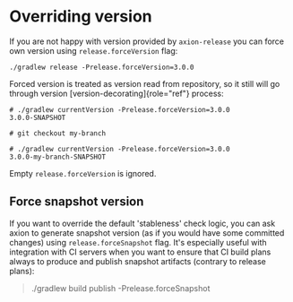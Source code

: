 # Overriding version

If you are not happy with version provided by `axion-release` you can
force own version using `release.forceVersion` flag:

    ./gradlew release -Prelease.forceVersion=3.0.0

Forced version is treated as version read from repository, so it still
will go through version [version-decorating]{role="ref"} process:

    # ./gradlew currentVersion -Prelease.forceVersion=3.0.0
    3.0.0-SNAPSHOT

    # git checkout my-branch

    # ./gradlew currentVersion -Prelease.forceVersion=3.0.0
    3.0.0-my-branch-SNAPSHOT

Empty `release.forceVersion` is ignored.

## Force snapshot version

If you want to override the default \'stableness\' check logic, you can
ask axion to generate snapshot version (as if you would have some
committed changes) using `release.forceSnapshot` flag. It\'s especially
useful with integration with CI servers when you want to ensure that CI
build plans always to produce and publish snapshot artifacts (contrary
to release plans):

> ./gradlew build publish -Prelease.forceSnapshot
